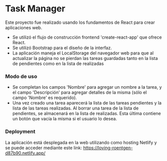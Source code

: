 # Task Manager

Este proyecto fue realizado usando los fundamentos de React para crear aplicaciones web.

- Se utilizó el flujo de construcción frontend 'create-react-app' que ofrece React.
- Se utilizó Bootstrap para el diseño de la interfaz.
- La aplicación maneja el LocalStorage del navegador web para que al actualizar la página no se pierdan las tareas guardadas tanto en la lista de pendientes como en la lista de realizadas

### Modo de uso
- Se completan los campos 'Nombre' para agregar un nombre a la tarea, y el campo 'Descripción' para agregar detalles de la misma (sólo el campo 'Nombre' es requerido).
- Una vez creado una tarea aparecerá la lista de las tareas pendientes y la lista de las tareas realizadas. Al borrar una tarea de la lista de pendientes, se almacenará en la lista de realizadas. Esta última contiene un botón que vacía la misma si el usuario lo desea.

### Deployment
La aplicación está desplegada en la web utilizando como hosting Netlify y se puede acceder mediante este link: https://loving-roentgen-d87b90.netlify.app/
